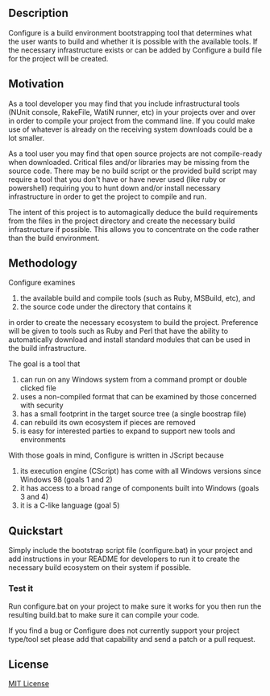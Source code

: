 ## Description

Configure is a build environment bootstrapping tool that determines what the user wants to build and whether it is possible with the available tools. If the necessary infrastructure exists or can be added by Configure a build file for the project will be created. 

## Motivation

As a tool developer you may find that you include infrastructural tools (NUnit console, RakeFile, WatiN runner, etc) in your projects over and over in order to compile your project from the command line. If you could make use of whatever is already on the receiving system downloads could be a lot smaller.

As a tool user you may find that open source projects are not compile-ready when downloaded. Critical files and/or libraries may be missing from the source code. There may be no build script or the provided build script may require a tool that you don't have or have never used (like ruby or powershell) requiring you to hunt down and/or install necessary infrastructure in order to get the project to compile and run.

The intent of this project is to automagically deduce the build requirements from the files in the project directory and create the necessary build infrastructure if possible. This allows you to concentrate on the code rather than the build environment.

## Methodology

Configure examines 

1) the available build and compile tools (such as Ruby, MSBuild, etc), and 
2) the source code under the directory that contains it

in order to create the necessary ecosystem to build the project. Preference will be given to tools such as Ruby and Perl that have the ability to automatically download and install standard modules that can be used in the build infrastructure.

The goal is a tool that

1) can run on any Windows system from a command prompt or double clicked file
2) uses a non-compiled format that can be examined by those concerned with security
3) has a small footprint in the target source tree (a single boostrap file)
4) can rebuild its own ecosystem if pieces are removed
5) is easy for interested parties to expand to support new tools and environments

With those goals in mind, Configure is written in JScript because

1) its execution engine (CScript) has come with all Windows versions since Windows 98 (goals 1 and 2)
2) it has access to a broad range of components built into Windows (goals 3 and 4)
3) it is a C-like language (goal 5)

## Quickstart

Simply include the bootstrap script file (configure.bat) in your project and add instructions in your README for developers to run it to create the necessary build ecosystem on their system if possible.

### Test it

Run configure.bat on your project to make sure it works for you then run the resulting build.bat to make sure it can compile your code. 

If you find a bug or Configure does not currently support your project type/tool set please add that capability and send a patch or a pull request.

## License

[MIT License][mitlicense]

[mitlicense]: http://www.opensource.org/licenses/mit-license.php